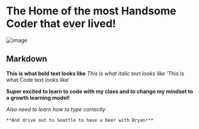 # The Home of the most Handsome Coder that ever lived!

![image](https://hosannacitychurch.org/wp-content/uploads/2019/11/Terrence-Simms-Hosanna-City-Church-CC-1024x1024.jpg)

## Markdown

**This is what bold text looks like**
_This is what italic text looks like_
'This is what Code text looks like'

**Super excited to learn to code with my class and to change my mindset to a growth learning model!**

_Also need to learn how to type correctly_

```markdown
**And drive out to Seattle to have a beer with Bryan!**
```







<!--- Markdown is a lightweight and easy-to-use syntax for styling your writing. It includes conventions for

```markdown
<!--- Syntax highlighted code block

# Header 1
## Header 2
### Header 3

- Bulleted
- List

1. Numbered
2. List

**Bold** and _Italic_ and `Code` text

[Link](url) and ![Image](src)
```

For more details see [GitHub Flavored Markdown](https://guides.github.com/features/mastering-markdown/).

### Jekyll Themes

Your Pages site will use the layout and styles from the Jekyll theme you have selected in your [repository settings](https://github.com/TJSOmega/tjsomega.github.io/settings). The name of this theme is saved in the Jekyll `_config.yml` configuration file.

### Support or Contact

Having trouble with Pages? Check out our [documentation](https://docs.github.com/categories/github-pages-basics/) or [contact support](https://github.com/contact) and we’ll help you sort it out.
